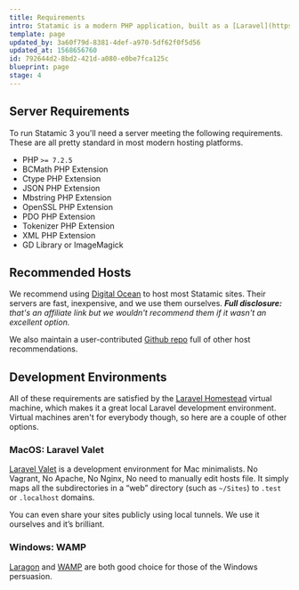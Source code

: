 ```yaml
---
title: Requirements
intro: Statamic is a modern PHP application, built as a [Laravel](https://laravel.com) package, and has the same server requirements as &mdash; you guessed it &mdash; Laravel itself. To manipulate images (resize, crop, etc), you will also need the GD Library or ImageMagick.
template: page
updated_by: 3a60f79d-8381-4def-a970-5df62f0f5d56
updated_at: 1568656760
id: 792644d2-8bd2-421d-a080-e0be7fca125c
blueprint: page
stage: 4
---
```

## Server Requirements

To run Statamic 3 you'll need a server meeting the following requirements. These are all pretty standard in most modern hosting platforms.

- PHP `>= 7.2.5`
- BCMath PHP Extension
- Ctype PHP Extension
- JSON PHP Extension
- Mbstring PHP Extension
- OpenSSL PHP Extension
- PDO PHP Extension
- Tokenizer PHP Extension
- XML PHP Extension
- GD Library or ImageMagick

## Recommended Hosts

We recommend using [Digital Ocean][do] to host most Statamic sites. Their servers are fast, inexpensive, and we use them ourselves. _**Full disclosure:** that's an affiliate link but we wouldn't recommend them if it wasn't an excellent option._

We also maintain a user-contributed [Github repo][hosts] full of other host recommendations.

## Development Environments

All of these requirements are satisfied by the [Laravel Homestead][homestead] virtual machine, which makes it a great local Laravel development environment. Virtual machines aren't for everybody though, so here are a couple of other options.

### MacOS: Laravel Valet

[Laravel Valet][valet] is a development environment for Mac minimalists. No Vagrant, No Apache, No Nginx, No need to manually edit hosts file. It simply maps all the subdirectories in a “web” directory (such as `~/Sites`) to `.test` or `.localhost` domains.

You can even share your sites publicly using local tunnels. We use it ourselves and it’s brilliant.

### Windows: WAMP

[Laragon][laragon] and [WAMP][wamp] are both good choice for those of the Windows persuasion.

[do]: https://m.do.co/c/6469827e2269
[vultr]: https://www.vultr.com/?ref=7337126
[hosts]: https://github.com/statamic/hosts
[homestead]: https://laravel.com/docs/homestead
[valet]: https://laravel.com/docs/valet
[wamp]: http://www.wampserver.com/
[laragon]:https://laragon.org/
